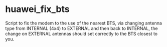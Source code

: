 # huawei_fix_bts

Script to fix the modem to the use of the nearest BTS, via changing antenna type from INTERNAL (4x4) to EXTERNAL and then back to INTERNAL, the change on EXTERNAL antennas should set correctly to the BTS closest to you.
